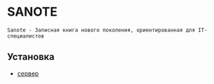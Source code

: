 # SANOTE

    Sanote - Записная книга нового поколения, ориентированная для IT-специалистов

## Установка
* [сервер](./docs/README.md)